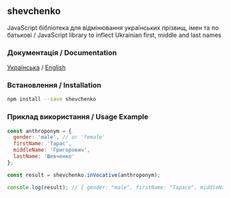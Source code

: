## shevchenko

JavaScript бібліотека для відмінювання українських прізвищ, імен та по батькові / JavaScript library to inflect Ukrainian first, middle and last names

### Документація / Documentation

[Українська](https://tooleks.github.io/shevchenko-js) / [English](https://tooleks.github.io/shevchenko-js/en.html)

### Встановлення / Installation

```bash
npm install --save shevchenko
```

### Приклад використання / Usage Example

```JavaScript
const anthroponym = {
  gender: 'male', // or 'female'
  firstName: 'Тарас',
  middleName: 'Григорович',
  lastName: 'Шевченко'
};

const result = shevchenko.inVocative(anthroponym);

console.log(result); // { gender: "male", firstName: "Тарасе", middleName: "Григоровичу", lastName: "Шевченку" }
```
